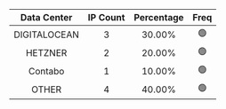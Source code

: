 | Data Center | IP Count | Percentage | Freq |
|:------------:|:--------:|:-----------:|:-----:|
| DIGITALOCEAN | 3 | 30.00% | 🟢 |
| HETZNER | 2 | 20.00% | 🟢 |
| Contabo | 1 | 10.00% | 🟢 |
| OTHER | 4 | 40.00% | 🟢 |
